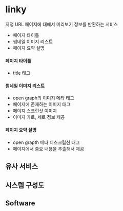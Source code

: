 # linky

지정 URL 페이지에 대해서 미리보기 정보를 반환하는 서비스

- 페이지 타이틀
- 썸네일 이미지 리스트
- 페이지 요약 설명


#### 페이지 타이틀

- title 태그


#### 썸네일 이미지 리스트

- open graph의 이미지 메타 태그
- 페이지에 존재하는 이미지 태그
- 페이지 스크린샷 이미지
- 이미지 가로, 세로 정보 제공


#### 페이지 요약 설명

- open grapth 메타 디스크립션 태그
- 페이지에서 중요 내용을 추출해서 제공


## 유사 서비스


## 시스템 구성도


## Software
